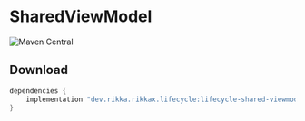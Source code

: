 # SharedViewModel

![Maven Central](https://img.shields.io/maven-central/v/dev.rikka.rikkax.lifecycle/lifecycle-shared-viewmodel)

## Download

```groovy
dependencies {
    implementation "dev.rikka.rikkax.lifecycle:lifecycle-shared-viewmodel:1.0.0"
}
```
